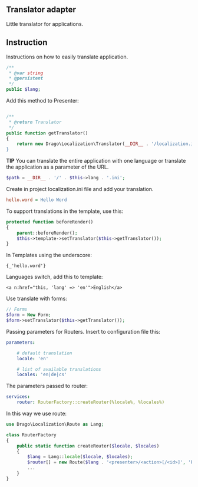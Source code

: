 ## Translator adapter
Little translator for applications.

## Instruction
Instructions on how to easily translate application.
```php
/**
 * @var string
 * @persistent
 */
public $lang;
```
Add this method to Presenter:
```php

/**
 * @return Translator
 */
public function getTranslator()
{
	return new Drago\Localization\Translator(__DIR__ . '/localization.ini);
}
```

**TIP**
You can translate the entire application with one language or translate the application
as a parameter of the URL.

```php
$path = __DIR__ . '/' . $this->lang . '.ini';
```

Create in project localization.ini file and add your translation.
```ini
hello.word = Hello Word
```

To support translations in the template, use this:
```php
protected function beforeRender()
{
	parent::beforeRender();
	$this->template->setTranslator($this->getTranslator());
}
```

In Templates using the underscore:
```latte
{_'hello.word'}
```

Languages switch, add this to template:
```latte
<a n:href="this, 'lang' => 'en'">English</a>
```

Use translate with forms:
```php
// Forms
$form = New Form;
$form->setTranslator($this->getTranslator());
```

Passing parameters for Routers. Insert to configuration file this:
```yaml
parameters:

	# default translation
	locale: 'en'

	# list of available translations
	locales: 'en|de|cs'

```
The parameters passed to router:

```yaml
services:
	router: RouterFactory::createRouter(%locale%, %locales%)
```

In this way we use route:
```php
use Drago\Localization\Route as Lang;

class RouterFactory
{
	public static function createRouter($locale, $locales)
	{
		$lang = Lang::locale($locale, $locales);
		$router[] = new Route($lang . '<presenter>/<action>[/<id>]', 'Presenter:action');
		...
	}
}
```
